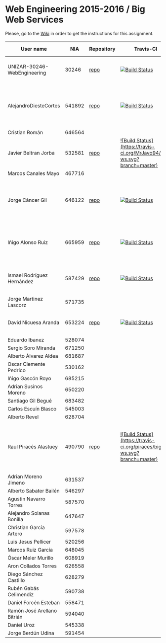 # Web Engineering 2015-2016 / Big Web Services
Please, go to the [Wiki](https://github.com/UNIZAR-30246-WebEngineering/big-ws/wiki) in order to get the instructions for this assignment.


User name | NIA |Repository|Travis-CI|Text to translate|Text translated|In addition|Score
----------|-----|----------|---------|-----------------|---------------|-----------|-----
UNIZAR-30246-WebEngineering |30246 | [repo](https://github.com/UNIZAR-30246-WebEngineering/big-ws) | [![Build Status](https://travis-ci.org/UNIZAR-30246-WebEngineering/big-ws.svg?branch=master)](https://travis-ci.org/UNIZAR-30246-WebEngineering/big-ws) | This is a test of translation service | Esto es una prueba de servicio de traducción 
AlejandroDiesteCortes | 541892 | [repo](https://github.com/AlejandroDiesteCortes/big-ws) | [![Build Status](https://travis-ci.org/AlejandroDiesteCortes/big-ws.svg?branch=master)](https://travis-ci.org/AlejandroDiesteCortes/big-ws) | The computer was born to solve problems that were not there before | El ordenador nació para resolver problemas que antes no existían
Cristian Román |646564
Javier Beltran Jorba | 532581 | [repo](https://github.com/MrJavo94/big-ws) | [![Build Status] (https://travis-ci.org/MrJavo94/big-ws.svg?branch=master)](https://travis-ci.org/MrJavo94/big-ws) | Great power comes with great responsibility | Un gran poder conlleva una gran responsabilidad
Marcos Canales Mayo | 467716
Jorge Cáncer Gil | 646122 | [repo](https://github.com/jorcox/big-ws) | [![Build Status](https://travis-ci.org/jorcox/big-ws.svg?branch=master)](https://travis-ci.org/jorcox/big-ws) | Live mother Russia and long live the Bolshevik revolution. Stalin was a murderer. | Viva la madre Rusia y larga vida a la revolución Bolchevique. Stalin era un asesino.
Iñigo Alonso Ruiz | 665959 | [repo](https://github.com/Shathe/big-ws) | [![Build Status](https://travis-ci.org/Shathe/big-ws.svg?branch=master)](https://travis-ci.org/Shathe/big-ws) | I'm just spending time on this travis/ruby thing | Estoy simplemente pasar el tiempo en esta travis/ruby cosa
Ismael Rodríguez Hernández | 587429 | [repo](https://github.com/ismaro3/big-ws) | [![Build Status](https://travis-ci.org/ismaro3/big-ws.svg?branch=master)](https://travis-ci.org/ismaro3/big-ws) | The ones who always win know nothing about life | Los que siempre ganan no saben nada acerca de la vida
Jorge Martinez Lascorz | 571735
David Nicuesa Aranda | 653224 | [repo](https://github.com/Nicu1309/big-ws) | [![Build Status](https://travis-ci.org/Nicu1309/big-ws.svg?branch=master)](https://travis-ci.org/Nicu1309/big-ws) | One does not simply commits this code | Uno no simplemente comete este código
Eduardo Ibanez | 528074 
Sergio Soro Miranda | 671250 
Alberto Álvarez Aldea | 681687
Oscar Clemente Pedrico | 530162
Iñigo Gascón Royo | 685215 
Adrian Susinos Moreno | 650220 
Santiago Gil Begué | 683482 
Carlos Escuín Blasco | 545003 
Alberto Revel | 628704 
Raul Piracés Alastuey | 490790 | [repo](https://github.com/piraces/big-ws) | [![Build Status] (https://travis-ci.org/piraces/big-ws.svg?branch=master)](https://travis-ci.org/piraces/big-ws) | The greatest glory in living lies not in never falling, but in rising every time we fall. | La mayor gloria en la vida no consiste en nunca caer, sino en levantarnos cada vez que caemos.
Adrian Moreno Jimeno | 631537 
Alberto Sabater Bailén | 546297 
Agustin Navarro Torres | 587570 
Alejandro Solanas Bonilla | 647647 
Christian García Artero | 597578 
Luis Jesus Pellicer | 520256 
Marcos Ruiz García | 648045 
Óscar Meler Murillo | 608919
Aron Collados Torres | 626558
Diego Sánchez Castillo | 628279 
Rubén Gabás Celimendiz | 590738
Daniel Forcén Esteban | 558471
Ramón José Arellano Bitrián | 594040 
Daniel Uroz | 545338
Jorge Berdún Udina | 591454 
